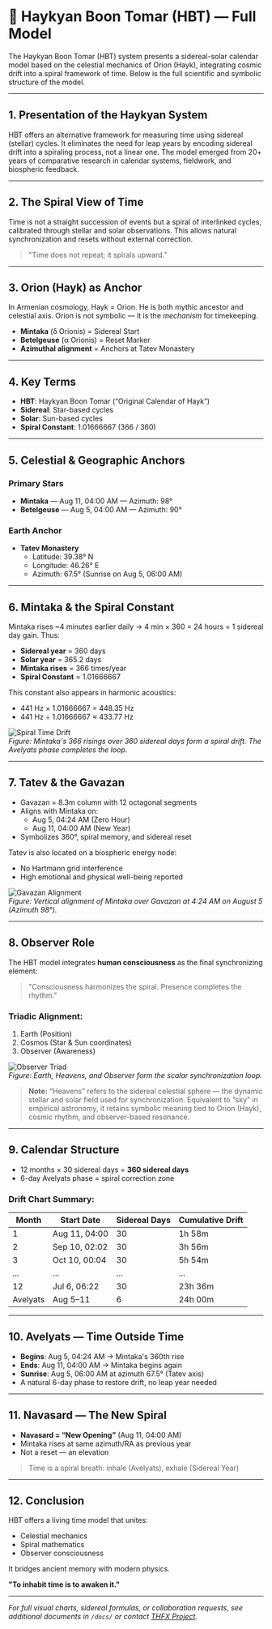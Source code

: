
# 📘 Haykyan Boon Tomar (HBT) — Full Model

The Haykyan Boon Tomar (HBT) system presents a sidereal-solar calendar model based on the celestial mechanics of Orion (Hayk), integrating cosmic drift into a spiral framework of time. Below is the full scientific and symbolic structure of the model.

---

## 1. Presentation of the Haykyan System

HBT offers an alternative framework for measuring time using sidereal (stellar) cycles. It eliminates the need for leap years by encoding sidereal drift into a spiraling process, not a linear one. The model emerged from 20+ years of comparative research in calendar systems, fieldwork, and biospheric feedback.

---

## 2. The Spiral View of Time

Time is not a straight succession of events but a spiral of interlinked cycles, calibrated through stellar and solar observations. This allows natural synchronization and resets without external correction.

> "Time does not repeat; it spirals upward."

---

## 3. Orion (Hayk) as Anchor

In Armenian cosmology, Hayk = Orion. He is both mythic ancestor and celestial axis. Orion is not symbolic — it is the *mechanism* for timekeeping.

- **Mintaka** (δ Orionis) = Sidereal Start
- **Betelgeuse** (α Orionis) = Reset Marker
- **Azimuthal alignment** = Anchors at Tatev Monastery

---

## 4. Key Terms

- **HBT**: Haykyan Boon Tomar (“Original Calendar of Hayk”)
- **Sidereal**: Star-based cycles
- **Solar**: Sun-based cycles
- **Spiral Constant**: 1.01666667 (366 / 360)

---

## 5. Celestial & Geographic Anchors

### Primary Stars
- **Mintaka** — Aug 11, 04:00 AM — Azimuth: 98°
- **Betelgeuse** — Aug 5, 04:00 AM — Azimuth: 90°

### Earth Anchor
- **Tatev Monastery**
  - Latitude: 39.38° N
  - Longitude: 46.26° E
  - Azimuth: 67.5° (Sunrise on Aug 5, 06:00 AM)

---

## 6. Mintaka & the Spiral Constant

Mintaka rises ~4 minutes earlier daily → 4 min × 360 = 24 hours = 1 sidereal day gain. Thus:

- **Sidereal year** = 360 days
- **Solar year** = 365.2 days
- **Mintaka rises** = 366 times/year
- **Spiral Constant** = 1.01666667

This constant also appears in harmonic acoustics:
- 441 Hz × 1.01666667 = 448.35 Hz
- 441 Hz ÷ 1.01666667 ≈ 433.77 Hz

![Spiral Time Drift](../visuals/spiral_time_drift.png)  
*Figure: Mintaka's 366 risings over 360 sidereal days form a spiral drift. The Avelyats phase completes the loop.*

---

## 7. Tatev & the Gavazan

- Gavazan = 8.3m column with 12 octagonal segments
- Aligns with Mintaka on:
  - Aug 5, 04:24 AM (Zero Hour)
  - Aug 11, 04:00 AM (New Year)
- Symbolizes 360°, spiral memory, and sidereal reset

Tatev is also located on a biospheric energy node:
- No Hartmann grid interference
- High emotional and physical well-being reported

![Gavazan Alignment](../visuals/gavazan_alignment.png)  
*Figure: Vertical alignment of Mintaka over Gavazan at 4:24 AM on August 5 (Azimuth 98°).*

---

## 8. Observer Role

The HBT model integrates **human consciousness** as the final synchronizing element:

> "Consciousness harmonizes the spiral. Presence completes the rhythm."

### Triadic Alignment:
1. Earth (Position)
2. Cosmos (Star & Sun coordinates)
3. Observer (Awareness)

![Observer Triad](../visuals/observer_triad.png)  
*Figure: Earth, Heavens, and Observer form the scalar synchronization loop.*

> **Note:** “Heavens” refers to the sidereal celestial sphere — the dynamic stellar and solar field used for synchronization. Equivalent to “sky” in empirical astronomy, it retains symbolic meaning tied to Orion (Hayk), cosmic rhythm, and observer-based resonance.

---

## 9. Calendar Structure

- 12 months × 30 sidereal days = **360 sidereal days**
- 6-day Avelyats phase = spiral correction zone

### Drift Chart Summary:
| Month | Start Date     | Sidereal Days | Cumulative Drift |
|-------|----------------|----------------|------------------|
| 1     | Aug 11, 04:00  | 30             | 1h 58m           |
| 2     | Sep 10, 02:02  | 30             | 3h 56m           |
| 3     | Oct 10, 00:04  | 30             | 5h 54m           |
| ...   | ...            | ...            | ...              |
| 12    | Jul 6, 06:22   | 30             | 23h 36m          |
| Avelyats | Aug 5–11    | 6              | 24h 00m          |

---

## 10. Avelyats — Time Outside Time

- **Begins**: Aug 5, 04:24 AM → Mintaka's 360th rise
- **Ends**: Aug 11, 04:00 AM → Mintaka begins again
- **Sunrise**: Aug 5, 06:00 AM at azimuth 67.5° (Tatev axis)
- A natural 6-day phase to restore drift, no leap year needed

---

## 11. Navasard — The New Spiral

- **Navasard = “New Opening”** (Aug 11, 04:00 AM)
- Mintaka rises at same azimuth/RA as previous year
- Not a reset — an elevation

> Time is a spiral breath: inhale (Avelyats), exhale (Sidereal Year)

---

## 12. Conclusion

HBT offers a living time model that unites:
- Celestial mechanics
- Spiral mathematics
- Observer consciousness

It bridges ancient memory with modern physics.

**"To inhabit time is to awaken it."**

---

*For full visual charts, sidereal formulas, or collaboration requests, see additional documents in `/docs/` or contact [THFX Project](https://www.thfxproject.com).*

